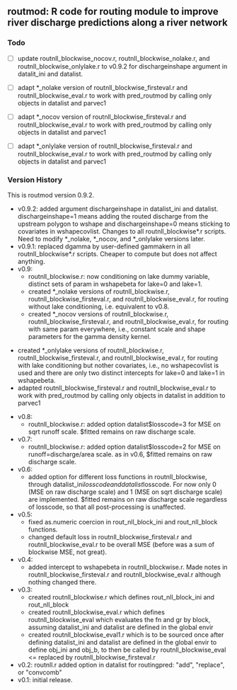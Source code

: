 routmod: R code for routing module to improve river discharge predictions along a river network
-----------------------------------------------------------------------------------------------

### Todo

* [ ] update routnll_blockwise_nocov.r, routnll_blockwise_nolake.r, and routnll_blockwise_onlylake.r to v0.9.2 for dischargeinshape argument in datalit_ini and datalist.
* [ ] adapt *_nolake version of routnll_blockwise_firsteval.r and routnll_blockwise_eval.r to work with pred_routmod by calling only objects in datalist and parvec1
* [ ] adapt *_nocov version of routnll_blockwise_firsteval.r and routnll_blockwise_eval.r to work with pred_routmod by calling only objects in datalist and parvec1
* [ ] adapt *_onlylake version of routnll_blockwise_firsteval.r and routnll_blockwise_eval.r to work with pred_routmod by calling only objects in datalist and parvec1



### Version History

This is routmod version 0.9.2.

* v0.9.2: added argument dischargeinshape in datalist_ini and datalist. dischargeinshape=1 means adding the routed discharge from the upstream polygon to wshape and dischargeinshape=0 means sticking to covariates in wshapecovlist. Changes to all routnll_blockwise*.r scripts. Need to modify *_nolake, *_nocov, and *_onlylake versions later.
* v0.9.1: replaced dgamma by user-defined gammakern in all routnll_blockwise*.r scripts. Cheaper to compute but does not affect anything.
* v0.9:
  - routnll_blockwise.r: now conditioning on lake dummy variable, distinct sets of param in wshapebeta for lake=0 and lake=1.
  - created *_nolake versions of routnll_blockwise.r, routnll_blockwise_firsteval.r, and routnll_blockwise_eval.r, for routing without lake conditioning, i.e. equivalent to v0.8.
  - created *_nocov versions of routnll_blockwise.r, routnll_blockwise_firsteval.r, and routnll_blockwise_eval.r, for routing with same param everywhere, i.e., constant scale and shape parameters for the gamma density kernel.
 - created *_onlylake versions of routnll_blockwise.r, routnll_blockwise_firsteval.r, and routnll_blockwise_eval.r, for routing with lake conditioning but nother covariates, i.e., no wshapecovlist is used and there are only two distinct intercepts for lake=0 and lake=1 in wshapebeta.
 - adapted routnll_blockwise_firsteval.r and routnll_blockwise_eval.r to work with pred_routmod by calling only objects in datalist in addition to parvec1
* v0.8:
  - routnll_blockwise.r: added option datalist$losscode=3 for MSE on sqrt runoff scale. $fitted remains on raw discharge scale.
* v0.7:
  - routnll_blockwise.r: added option datalist$losscode=2 for MSE on runoff=discharge/area scale. as in v0.6, $fitted remains on raw discharge scale.
* v0.6:
  - added option for different loss functions in routnll_blockwise, through datalist_ini$losscode and datalist$losscode. For now only 0 (MSE on raw discharge scale) and 1 (MSE on sqrt discharge scale) are implemented. $fitted remains on raw discharge scale regardless of losscode, so that all post-processing is unaffected.
* v0.5:
  - fixed as.numeric coercion in rout_nll_block_ini and rout_nll_block functions.
  - changed default loss in routnll_blockwise_firsteval.r and routnll_blockwise_eval.r to be overall MSE (before was a sum of blockwise MSE, not great).
* v0.4:
  - added intercept to wshapebeta in routnll_blockwise.r. Made notes in routnll_blockwise_firsteval.r and routnll_blockwise_eval.r although nothing changed there.
* v0.3:
  - created routnll_blockwise.r which defines rout_nll_block_ini and rout_nll_block
  - created routnll_blockwise_eval.r which defines routnll_blockwise_eval which evaluates the fn and gr by block, assuming datalist_ini and datalist are defined in the global envir
  - created routnll_blockwise_eval1.r which is to be sourced once after defining datalist_ini and datalist are defined in the global envir to define obj_ini and obj_b, to then be called by routnll_blockwise_eval <= replaced by routnll_blockwise_firsteval.r
* v0.2: routnll.r added option in datalist for routingpred: "add", "replace", or "convcomb"
* v0.1: initial release.


